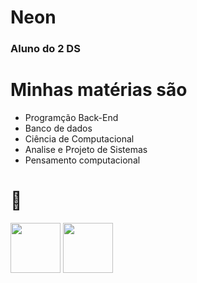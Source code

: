 # Neon
### Aluno do 2 DS

# Minhas matérias são
- Programção Back-End
- Banco de dados
- Ciência de Computacional
- Analise e Projeto de Sistemas
- Pensamento computacional
# 📖 

 <img height="80px" src="https://cdn.jsdelivr.net/gh/devicons/devicon@latest/icons/java/java-original.svg" />
 <img height="80px" src="https://cdn.jsdelivr.net/gh/devicons/devicon@latest/icons/linux/linux-original.svg" />

